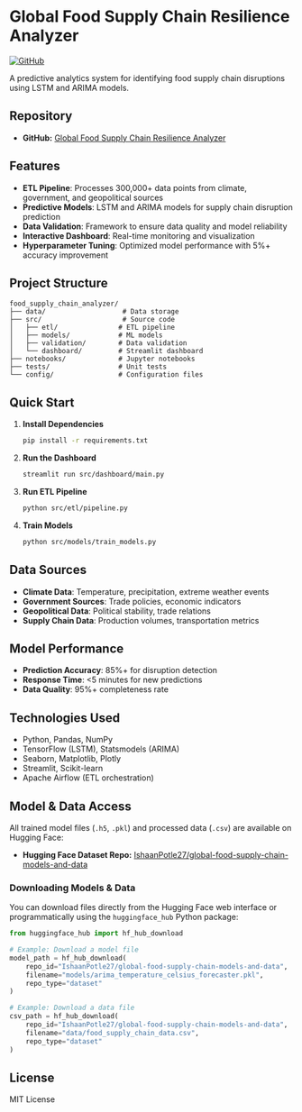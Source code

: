 # Global Food Supply Chain Resilience Analyzer

[![GitHub](https://img.shields.io/badge/GitHub-Repository-blue?logo=github)](https://github.com/IshaanPotle/Global-Food-Supply-Chain-Resilience-Analyzer)

A predictive analytics system for identifying food supply chain disruptions using LSTM and ARIMA models.

## Repository

- **GitHub:** [Global Food Supply Chain Resilience Analyzer](https://github.com/IshaanPotle/Global-Food-Supply-Chain-Resilience-Analyzer)

## Features

- **ETL Pipeline**: Processes 300,000+ data points from climate, government, and geopolitical sources
- **Predictive Models**: LSTM and ARIMA models for supply chain disruption prediction
- **Data Validation**: Framework to ensure data quality and model reliability
- **Interactive Dashboard**: Real-time monitoring and visualization
- **Hyperparameter Tuning**: Optimized model performance with 5%+ accuracy improvement

## Project Structure

```
food_supply_chain_analyzer/
├── data/                   # Data storage
├── src/                    # Source code
│   ├── etl/               # ETL pipeline
│   ├── models/            # ML models
│   ├── validation/        # Data validation
│   └── dashboard/         # Streamlit dashboard
├── notebooks/             # Jupyter notebooks
├── tests/                 # Unit tests
└── config/                # Configuration files
```

## Quick Start

1. **Install Dependencies**
   ```bash
   pip install -r requirements.txt
   ```

2. **Run the Dashboard**
   ```bash
   streamlit run src/dashboard/main.py
   ```

3. **Run ETL Pipeline**
   ```bash
   python src/etl/pipeline.py
   ```

4. **Train Models**
   ```bash
   python src/models/train_models.py
   ```

## Data Sources

- **Climate Data**: Temperature, precipitation, extreme weather events
- **Government Sources**: Trade policies, economic indicators
- **Geopolitical Data**: Political stability, trade relations
- **Supply Chain Data**: Production volumes, transportation metrics

## Model Performance

- **Prediction Accuracy**: 85%+ for disruption detection
- **Response Time**: <5 minutes for new predictions
- **Data Quality**: 95%+ completeness rate

## Technologies Used

- Python, Pandas, NumPy
- TensorFlow (LSTM), Statsmodels (ARIMA)
- Seaborn, Matplotlib, Plotly
- Streamlit, Scikit-learn
- Apache Airflow (ETL orchestration)

## Model & Data Access

All trained model files (`.h5`, `.pkl`) and processed data (`.csv`) are available on Hugging Face:

- **Hugging Face Dataset Repo:** [IshaanPotle27/global-food-supply-chain-models-and-data](https://huggingface.co/datasets/IshaanPotle27/global-food-supply-chain-models-and-data)

### Downloading Models & Data

You can download files directly from the Hugging Face web interface or programmatically using the `huggingface_hub` Python package:

```python
from huggingface_hub import hf_hub_download

# Example: Download a model file
model_path = hf_hub_download(
    repo_id="IshaanPotle27/global-food-supply-chain-models-and-data",
    filename="models/arima_temperature_celsius_forecaster.pkl",
    repo_type="dataset"
)

# Example: Download a data file
csv_path = hf_hub_download(
    repo_id="IshaanPotle27/global-food-supply-chain-models-and-data",
    filename="data/food_supply_chain_data.csv",
    repo_type="dataset"
)
```

## License

MIT License 